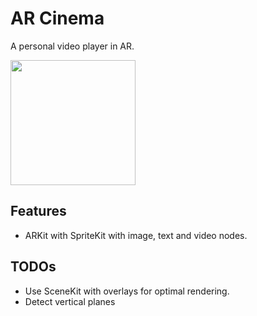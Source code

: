 # AR Cinema
A personal video player in AR.

<img src="ARCinema.gif" width="200">

## Features
* ARKit with SpriteKit with image, text and video nodes.

## TODOs
* Use SceneKit with overlays for optimal rendering.
* Detect vertical planes
